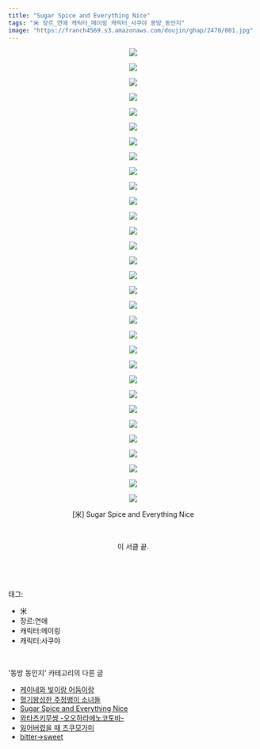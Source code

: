 ```yaml
---
title: "Sugar Spice and Everything Nice"
tags: "米 장르_연애 캐릭터_메이링 캐릭터_사쿠야 동방_동인지"
image: "https://franch4569.s3.amazonaws.com/doujin/ghap/2470/001.jpg"
---
```

<div class="article">
<p style="text-align: center; clear: none; float: none;"><img src="{{ site.imgserver2 }}/ghap/2470/001.jpg"/></p>
<p style="text-align: center; clear: none; float: none;"><img src="{{ site.imgserver2 }}/ghap/2470/002.jpg"/></p>
<p style="text-align: center; clear: none; float: none;"><img src="{{ site.imgserver2 }}/ghap/2470/003.jpg"/></p>
<p style="text-align: center; clear: none; float: none;"><img src="{{ site.imgserver2 }}/ghap/2470/004.jpg"/></p>
<p style="text-align: center; clear: none; float: none;"><img src="{{ site.imgserver2 }}/ghap/2470/005.jpg"/></p>
<p style="text-align: center; clear: none; float: none;"><img src="{{ site.imgserver2 }}/ghap/2470/006.jpg"/></p>
<p style="text-align: center; clear: none; float: none;"><img src="{{ site.imgserver2 }}/ghap/2470/007.jpg"/></p>
<p style="text-align: center; clear: none; float: none;"><img src="{{ site.imgserver2 }}/ghap/2470/008.jpg"/></p>
<p style="text-align: center; clear: none; float: none;"><img src="{{ site.imgserver2 }}/ghap/2470/009.jpg"/></p>
<p style="text-align: center; clear: none; float: none;"><img src="{{ site.imgserver2 }}/ghap/2470/010.jpg"/></p>
<p style="text-align: center; clear: none; float: none;"><img src="{{ site.imgserver2 }}/ghap/2470/011.jpg"/></p>
<p style="text-align: center; clear: none; float: none;"><img src="{{ site.imgserver2 }}/ghap/2470/012.jpg"/></p>
<p style="text-align: center; clear: none; float: none;"><img src="{{ site.imgserver2 }}/ghap/2470/013.jpg"/></p>
<p style="text-align: center; clear: none; float: none;"><img src="{{ site.imgserver2 }}/ghap/2470/014.jpg"/></p>
<p style="text-align: center; clear: none; float: none;"><img src="{{ site.imgserver2 }}/ghap/2470/015.jpg"/></p>
<p style="text-align: center; clear: none; float: none;"><img src="{{ site.imgserver2 }}/ghap/2470/016.jpg"/></p>
<p style="text-align: center; clear: none; float: none;"><img src="{{ site.imgserver2 }}/ghap/2470/017.jpg"/></p>
<p style="text-align: center; clear: none; float: none;"><img src="{{ site.imgserver2 }}/ghap/2470/018.jpg"/></p>
<p style="text-align: center; clear: none; float: none;"><img src="{{ site.imgserver2 }}/ghap/2470/019.jpg"/></p>
<p style="text-align: center; clear: none; float: none;"><img src="{{ site.imgserver2 }}/ghap/2470/020.jpg"/></p>
<p style="text-align: center; clear: none; float: none;"><img src="{{ site.imgserver2 }}/ghap/2470/021.jpg"/></p>
<p style="text-align: center; clear: none; float: none;"><img src="{{ site.imgserver2 }}/ghap/2470/022.jpg"/></p>
<p style="text-align: center; clear: none; float: none;"><img src="{{ site.imgserver2 }}/ghap/2470/023.jpg"/></p>
<p style="text-align: center; clear: none; float: none;"><img src="{{ site.imgserver2 }}/ghap/2470/024.jpg"/></p>
<p style="text-align: center; clear: none; float: none;"><img src="{{ site.imgserver2 }}/ghap/2470/025.jpg"/></p>
<p style="text-align: center; clear: none; float: none;"><img src="{{ site.imgserver2 }}/ghap/2470/026.jpg"/></p>
<p style="text-align: center; clear: none; float: none;"><img src="{{ site.imgserver2 }}/ghap/2470/027.jpg"/></p>
<p style="text-align: center; clear: none; float: none;"><img src="{{ site.imgserver2 }}/ghap/2470/028.jpg"/></p>
<p style="text-align: center; clear: none; float: none;"><img src="{{ site.imgserver2 }}/ghap/2470/029.jpg"/></p>
<p style="text-align: center; clear: none; float: none;"><img src="{{ site.imgserver2 }}/ghap/2470/030.jpg"/></p>
<p style="text-align: center; clear: none; float: none;"><img src="{{ site.imgserver2 }}/ghap/2470/031.jpg"/></p>
<p style="text-align: center; clear: none; float: none;">[米] Sugar Spice and Everything Nice</p>
<p style="text-align: center; clear: none; float: none;"><br/></p>
<p style="text-align: center; clear: none; float: none;">이 서클 끝.</p>
<p><br/></p>
</div><br/>
<div class="tagTrail">
<p>태그: </p>
<ul>
<li>米</li>
<li>장르:연애</li>
<li>캐릭터:메이링</li>
<li>캐릭터:사쿠야</li>
</ul>
</div><br/>
<div class="another">
<p>'동방 동인지' 카테고리의 다른 글</p>
<ul>
<li><a href="/ghap_2474">케이네와 빛이랑 어둠이랑</a></li>
<li><a href="/ghap_2471">혈기왕성한 주정뱅이 소녀들</a></li>
<li><a href="/ghap_2470">Sugar Spice and Everything Nice</a></li>
<li><a href="/ghap_2469">와타츠키무쌍 -오오하라에노코토바-</a></li>
<li><a href="/ghap_2468">잃어버렸을 때 츠쿠모가미</a></li>
<li><a href="/ghap_2467">bitter→sweet</a></li>
</ul>
</div><br/>
<div class="cb_module cb_fluid">
<div class="cb_wrt cb_profile">
</div><!-- commentList close -->
</div><br/>
